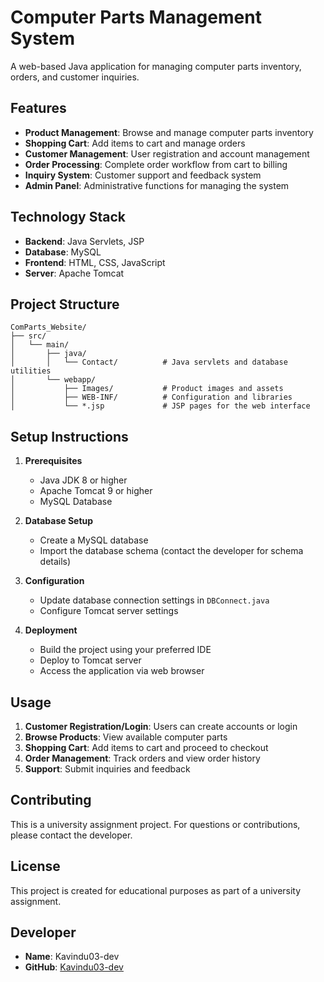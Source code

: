 # Computer Parts Management System

A web-based Java application for managing computer parts inventory, orders, and customer inquiries.

## Features

- **Product Management**: Browse and manage computer parts inventory
- **Shopping Cart**: Add items to cart and manage orders
- **Customer Management**: User registration and account management
- **Order Processing**: Complete order workflow from cart to billing
- **Inquiry System**: Customer support and feedback system
- **Admin Panel**: Administrative functions for managing the system

## Technology Stack

- **Backend**: Java Servlets, JSP
- **Database**: MySQL
- **Frontend**: HTML, CSS, JavaScript
- **Server**: Apache Tomcat

## Project Structure

```
ComParts_Website/
├── src/
│   └── main/
│       ├── java/
│       │   └── Contact/          # Java servlets and database utilities
│       └── webapp/
│           ├── Images/           # Product images and assets
│           ├── WEB-INF/          # Configuration and libraries
│           └── *.jsp             # JSP pages for the web interface
```

## Setup Instructions

1. **Prerequisites**
   - Java JDK 8 or higher
   - Apache Tomcat 9 or higher
   - MySQL Database

2. **Database Setup**
   - Create a MySQL database
   - Import the database schema (contact the developer for schema details)

3. **Configuration**
   - Update database connection settings in `DBConnect.java`
   - Configure Tomcat server settings

4. **Deployment**
   - Build the project using your preferred IDE
   - Deploy to Tomcat server
   - Access the application via web browser

## Usage

1. **Customer Registration/Login**: Users can create accounts or login
2. **Browse Products**: View available computer parts
3. **Shopping Cart**: Add items to cart and proceed to checkout
4. **Order Management**: Track orders and view order history
5. **Support**: Submit inquiries and feedback

## Contributing

This is a university assignment project. For questions or contributions, please contact the developer.

## License

This project is created for educational purposes as part of a university assignment.

## Developer

- **Name**: Kavindu03-dev
- **GitHub**: [Kavindu03-dev](https://github.com/Kavindu03-dev)
